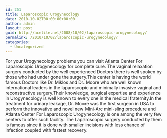 ```yaml
---
id: 251
title: Laparoscopic Urogynecology
date: 2010-10-02T00:00:00+00:00
author: admin
layout: post
guid: http://acetile.net/2008/10/02/laparoscopic-urogynecology/
permalink: /2010/10/02/laparoscopic-urogynecology/
categories:
  - Uncategorized
---
```

For your Urogynecology problems you can visit Atlanta Center For Laparoscopic Urogynecology for complete cure. The vaginal relaxation surgery conducted by the well experienced Doctors there is well spoken by those who had under gone the surgery.This center is having the world famous Doctors like Dr. Miklos and Dr. Moore who are well known international leaders in the laparoscopic and minimally invasive vaginal and reconstructive surgery.Their knowledge, surgical expertise and experience in Urogynecology is well known to every one in the medical fraternity.In the treatment for urinary leakage, Dr. Moore was the first surgeon in USA to perform the innovative and novel new Mini-Arc mini-sling procedure and Atlanta Center For Laparoscopic Urogynecology is one among the very few centers to offer such facility. The Laparoscopic surgery conducted by them is famous since it is done with smaller incisions with less chance of infection coupled with fastest recovery.